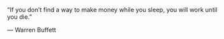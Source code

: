 “If you don’t find a way to make money while you sleep, you will work until you die.”

— Warren Buffett
